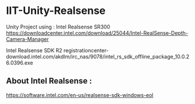# IIT-Unity-Realsense

Unity Project using :
Intel Realsense SR300
https://downloadcenter.intel.com/download/25044/Intel-RealSense-Depth-Camera-Manager

Intel Realsense SDK R2
registrationcenter-download.intel.com/akdlm/irc_nas/9078/intel_rs_sdk_offline_package_10.0.26.0396.exe

## About Intel Realsense :

https://software.intel.com/en-us/realsense-sdk-windows-eol
